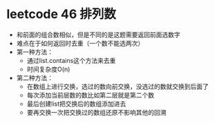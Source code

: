 # leetcode 46 排列数
* 和前面的组合数相似，但是不同的是这题需要返回前面选数字
* 难点在于如何返回时去重（一个数不能选两次）
* 第一种方法：
    * 通过list.contains这个方法来去重
    * 时间复杂度O(n)
* 第二种方法：
    * 在数组上进行交换，选过的数向前交换，没选过的数就交换到后面了
    * 每次添加当前层数的数比如第二层就是第二个数
    * 最后创建list把交换后的数组添加进去
    * 要再交换一次把交换过的数组还原不影响其他的回溯
